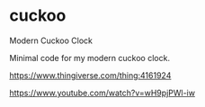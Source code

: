 # cuckoo
Modern Cuckoo Clock

Minimal code for my modern cuckoo clock.

https://www.thingiverse.com/thing:4161924

https://www.youtube.com/watch?v=wH9pjPWl-iw
